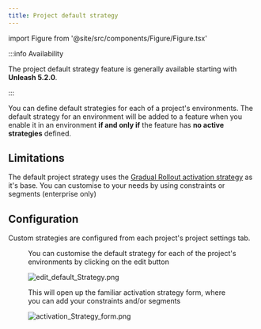 ```yaml
---
title: Project default strategy
---
```

import Figure from '@site/src/components/Figure/Figure.tsx'

:::info Availability

The project default strategy feature is generally available starting with **Unleash 5.2.0**.

:::

You can define default strategies for each of a project's environments. The default strategy for an environment will be added to a feature when you enable it in an environment **if and only if** the feature has **no active strategies** defined. 

## Limitations

The default project strategy uses the [Gradual Rollout activation strategy](/reference/activation-strategies.md) as it's base.  You can customise to your needs by using constraints or segments (enterprise only)

## Configuration

Custom strategies are configured from each project's project settings tab.

<Figure caption="The default strategy configuration page is available from the project settings tab." img="/img/project_settings_default_strategy.png" />

You can customise the default strategy for each of the project's environments by clicking on the edit button

![edit_default_Strategy.png](/img/edit_default_Strategy.png)

This will open up the familiar activation strategy form, where you can add your constraints and/or segments

![activation_Strategy_form.png](/img/activation_Strategy_form.png)
